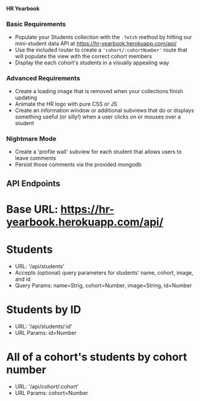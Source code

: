 #### HR Yearbook

### Basic Requirements
* Populate your Students collection with the `.fetch` method by hitting our mini-student data API at https://hr-yearbook.herokuapp.com/api/
* Use the included router to create a `'cohort/:cohortNumber'` route that will populate the view with the correct cohort members
* Display the each cohort's students in a visually appealing way
### Advanced Requirements
* Create a loading image that is removed when your collections finish updating
* Animate the HR logo with pure CSS or JS
* Create an information window or additional subviews that do or displays something useful (or silly!) when a user clicks on or mouses over a student
### Nightmare Mode
* Create a 'profile wall' subview for each student that allows users to leave comments
* Persist those comments via the provided mongodb

## API Endpoints

# Base URL: https://hr-yearbook.herokuapp.com/api/

# Students
* URL: '/api/students'
* Accepts (optional) query parameters for students' name, cohort, image, and id
* Query Params: name=Strig, cohort=Number, image=String, id=Number

# Students by ID
* URL: '/api/students/:id'
* URL Params: id=Number

# All of a cohort's students by cohort number
* URL: '/api/cohort/:cohort'
* URL Params: cohort=Number